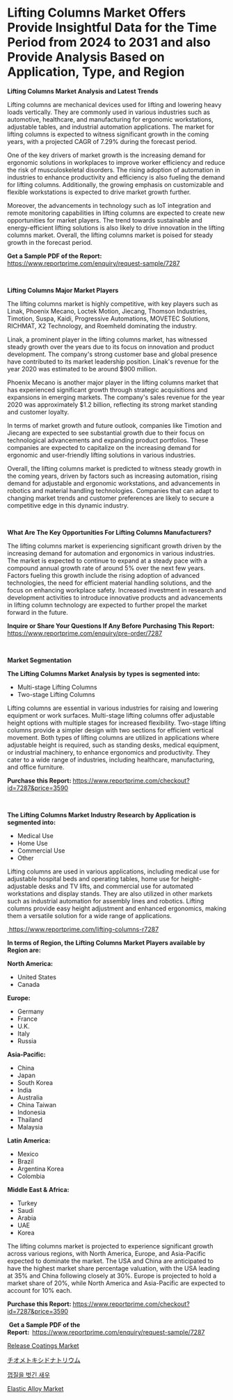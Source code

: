 <p><h1>Lifting Columns Market Offers Provide Insightful Data for the Time Period from 2024 to 2031 and also Provide Analysis Based on Application, Type, and Region</h1></p><p><strong>Lifting Columns Market Analysis and Latest Trends</strong></p>
<p><p>Lifting columns are mechanical devices used for lifting and lowering heavy loads vertically. They are commonly used in various industries such as automotive, healthcare, and manufacturing for ergonomic workstations, adjustable tables, and industrial automation applications. The market for lifting columns is expected to witness significant growth in the coming years, with a projected CAGR of 7.29% during the forecast period.</p><p>One of the key drivers of market growth is the increasing demand for ergonomic solutions in workplaces to improve worker efficiency and reduce the risk of musculoskeletal disorders. The rising adoption of automation in industries to enhance productivity and efficiency is also fueling the demand for lifting columns. Additionally, the growing emphasis on customizable and flexible workstations is expected to drive market growth further.</p><p>Moreover, the advancements in technology such as IoT integration and remote monitoring capabilities in lifting columns are expected to create new opportunities for market players. The trend towards sustainable and energy-efficient lifting solutions is also likely to drive innovation in the lifting columns market. Overall, the lifting columns market is poised for steady growth in the forecast period.</p></p>
<p><strong>Get a Sample PDF of the Report:&nbsp;</strong> <a href="https://www.reportprime.com/enquiry/request-sample/7287">https://www.reportprime.com/enquiry/request-sample/7287</a></p>
<p>&nbsp;</p>
<p><strong>Lifting Columns Major Market Players</strong></p>
<p><p>The lifting columns market is highly competitive, with key players such as Linak, Phoenix Mecano, Loctek Motion, Jiecang, Thomson Industries, Timotion, Suspa, Kaidi, Progressive Automations, MOVETEC Solutions, RICHMAT, X2 Technology, and Roemheld dominating the industry. </p><p>Linak, a prominent player in the lifting columns market, has witnessed steady growth over the years due to its focus on innovation and product development. The company's strong customer base and global presence have contributed to its market leadership position. Linak's revenue for the year 2020 was estimated to be around $900 million.</p><p>Phoenix Mecano is another major player in the lifting columns market that has experienced significant growth through strategic acquisitions and expansions in emerging markets. The company's sales revenue for the year 2020 was approximately $1.2 billion, reflecting its strong market standing and customer loyalty.</p><p>In terms of market growth and future outlook, companies like Timotion and Jiecang are expected to see substantial growth due to their focus on technological advancements and expanding product portfolios. These companies are expected to capitalize on the increasing demand for ergonomic and user-friendly lifting solutions in various industries.</p><p>Overall, the lifting columns market is predicted to witness steady growth in the coming years, driven by factors such as increasing automation, rising demand for adjustable and ergonomic workstations, and advancements in robotics and material handling technologies. Companies that can adapt to changing market trends and customer preferences are likely to secure a competitive edge in this dynamic industry.</p></p>
<p>&nbsp;</p>
<p><strong>What Are The Key Opportunities For Lifting Columns Manufacturers?</strong></p>
<p><p>The lifting columns market is experiencing significant growth driven by the increasing demand for automation and ergonomics in various industries. The market is expected to continue to expand at a steady pace with a compound annual growth rate of around 5% over the next few years. Factors fueling this growth include the rising adoption of advanced technologies, the need for efficient material handling solutions, and the focus on enhancing workplace safety. Increased investment in research and development activities to introduce innovative products and advancements in lifting column technology are expected to further propel the market forward in the future.</p></p>
<p><strong>Inquire or Share Your Questions If Any Before Purchasing This Report:</strong> <a href="https://www.reportprime.com/enquiry/pre-order/7287">https://www.reportprime.com/enquiry/pre-order/7287</a></p>
<p>&nbsp;</p>
<p><strong>Market Segmentation</strong></p>
<p><strong>The Lifting Columns Market Analysis by types is segmented into:</strong></p>
<p><ul><li>Multi-stage Lifting Columns</li><li>Two-stage Lifting Columns</li></ul></p>
<p><p>Lifting columns are essential in various industries for raising and lowering equipment or work surfaces. Multi-stage lifting columns offer adjustable height options with multiple stages for increased flexibility. Two-stage lifting columns provide a simpler design with two sections for efficient vertical movement. Both types of lifting columns are utilized in applications where adjustable height is required, such as standing desks, medical equipment, or industrial machinery, to enhance ergonomics and productivity. They cater to a wide range of industries, including healthcare, manufacturing, and office furniture.</p></p>
<p><strong>Purchase this Report:&nbsp;</strong><a href="https://www.reportprime.com/checkout?id=7287&price=3590">https://www.reportprime.com/checkout?id=7287&price=3590</a></p>
<p>&nbsp;</p>
<p><strong>The Lifting Columns Market Industry Research by Application is segmented into:</strong></p>
<p><ul><li>Medical Use</li><li>Home Use</li><li>Commercial Use</li><li>Other</li></ul></p>
<p><p>Lifting columns are used in various applications, including medical use for adjustable hospital beds and operating tables, home use for height-adjustable desks and TV lifts, and commercial use for automated workstations and display stands. They are also utilized in other markets such as industrial automation for assembly lines and robotics. Lifting columns provide easy height adjustment and enhanced ergonomics, making them a versatile solution for a wide range of applications.</p></p>
<p><a href="https://www.reportprime.com/lifting-columns-r7287">&nbsp;https://www.reportprime.com/lifting-columns-r7287</a></p>
<p><strong>In terms of Region, the Lifting Columns Market Players available by Region are:</strong></p>
<p>
    <p> <strong> North America: </strong>
        <ul>
            <li>United States</li>
            <li>Canada</li>
        </ul>
        </p> 
    <p> <strong> Europe: </strong>
        <ul>
            <li>Germany</li>
            <li>France</li>
            <li>U.K.</li>
            <li>Italy</li>
            <li>Russia</li>
        </ul>
        </p> 
    <p> <strong> Asia-Pacific: </strong>
        <ul>
            <li>China</li>
            <li>Japan</li>
            <li>South Korea</li>
            <li>India</li>
            <li>Australia</li>
            <li>China Taiwan</li>
            <li>Indonesia</li>
            <li>Thailand</li>
            <li>Malaysia</li>
        </ul>
        </p> 
    <p> <strong> Latin America: </strong>
        <ul>
            <li>Mexico</li>
            <li>Brazil</li>
            <li>Argentina Korea</li>
            <li>Colombia</li>
        </ul>
        </p> 
    <p> <strong> Middle East & Africa: </strong>
        <ul>
            <li>Turkey</li>
            <li>Saudi</li>
            <li>Arabia</li>
            <li>UAE</li>
            <li>Korea</li>
        </ul>
    </p>
    </p>
<p><p>The lifting columns market is projected to experience significant growth across various regions, with North America, Europe, and Asia-Pacific expected to dominate the market. The USA and China are anticipated to have the highest market share percentage valuation, with the USA leading at 35% and China following closely at 30%. Europe is projected to hold a market share of 20%, while North America and Asia-Pacific are expected to account for 10% each.</p></p>
<p><strong>Purchase this Report: </strong><a href="https://www.reportprime.com/checkout?id=7287&price=3590">https://www.reportprime.com/checkout?id=7287&price=3590</a></p>
<p>&nbsp;<strong>Get a Sample PDF of the Report:&nbsp;&nbsp;</strong><a href="https://www.reportprime.com/enquiry/request-sample/7287">https://www.reportprime.com/enquiry/request-sample/7287</a></p>
<p><strong></strong></p>
<p><p><a href="https://www.linkedin.com/pulse/release-coatings-market-centers-aspects-growth-share-opportunity-crpyc?trackingId=b4w6tm8d9tpiW3Cdu%2FtbEQ%3D%3D">Release Coatings Market</a></p><p><a href="https://medium.com/@nayelibosco2023/%E3%83%81%E3%82%AA%E3%83%A1%E3%83%88%E3%82%AD%E3%82%B7%E3%83%89%E3%83%8A%E3%83%88%E3%83%AA%E3%82%A6%E3%83%A0%E3%81%AE%E5%B8%82%E5%A0%B4%E8%AA%BF%E6%9F%BB%E3%83%AC%E3%83%9D%E3%83%BC%E3%83%88-%E3%81%9D%E3%81%AE%E6%AD%B4%E5%8F%B2%E3%81%A82031%E5%B9%B4%E3%81%BE%E3%81%A7%E3%81%AE%E4%BA%88%E6%B8%AC-ecb3af629151">チオメトキシドナトリウム</a></p><p><a href="https://github.com/crfsywufhm81415/Market-Research-Report-List-1/blob/main/165996522086.md">껍질을 벗긴 새우</a></p><p><a href="https://www.linkedin.com/pulse/elastic-alloy-market-research-report-provides-critical-fuftc?trackingId=txhliZ1Vr7k%2F13Doyy7l7g%3D%3D">Elastic Alloy Market</a></p></p>